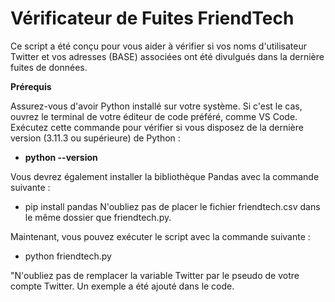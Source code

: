 # **Vérificateur de Fuites FriendTech**

Ce script a été conçu pour vous aider à vérifier si vos noms d'utilisateur Twitter et vos adresses (BASE) associées ont été divulgués dans la dernière fuites de données.

**Prérequis**

Assurez-vous d'avoir Python installé sur votre système. Si c'est le cas, ouvrez le terminal de votre éditeur de code préféré, comme VS Code.
Exécutez cette commande pour vérifier si vous disposez de la dernière version (3.11.3 ou supérieure) de Python : 

- **python --version**

Vous devrez également installer la bibliothèque Pandas avec la commande suivante : 
- pip install pandas
N'oubliez pas de placer le fichier friendtech.csv dans le même dossier que friendtech.py.

Maintenant, vous pouvez exécuter le script avec la commande suivante : 
- python friendtech.py

"N'oubliez pas de remplacer la variable Twitter par le pseudo de votre compte Twitter. Un exemple a été ajouté dans le code.

